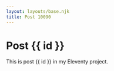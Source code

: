 ```yaml
---
layout: layouts/base.njk
title: Post 10090
---
```


# Post {{ id }}

This is post {{ id }} in my Eleventy project.

